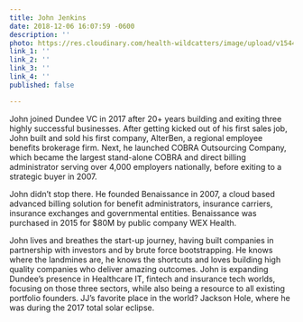 ```yaml
---
title: John Jenkins
date: 2018-12-06 16:07:59 -0600
description: ''
photo: https://res.cloudinary.com/health-wildcatters/image/upload/v1544134110/image.png
link_1: ''
link_2: ''
link_3: ''
link_4: ''
published: false

---
```

John joined Dundee VC in 2017 after 20+ years building and exiting three highly successful businesses. After getting kicked out of his first sales job, John built and sold his first company, AlterBen, a regional employee benefits brokerage firm. Next, he launched COBRA Outsourcing Company, which became the largest stand-alone COBRA and direct billing administrator serving over 4,000 employers nationally, before exiting to a strategic buyer in 2007.

 

John didn’t stop there. He founded Benaissance in 2007, a cloud based advanced billing solution for benefit administrators, insurance carriers, insurance exchanges and governmental entities. Benaissance was purchased in 2015 for $80M by public company WEX Health.

 

John lives and breathes the start-up journey, having built companies in partnership with investors and by brute force bootstrapping. He knows where the landmines are, he knows the shortcuts and loves building high quality companies who deliver amazing outcomes. John is expanding Dundee’s presence in Healthcare IT, fintech and insurance tech worlds, focusing on those three sectors, while also being a resource to all existing portfolio founders. JJ’s favorite place in the world? Jackson Hole, where he was during the 2017 total solar eclipse.